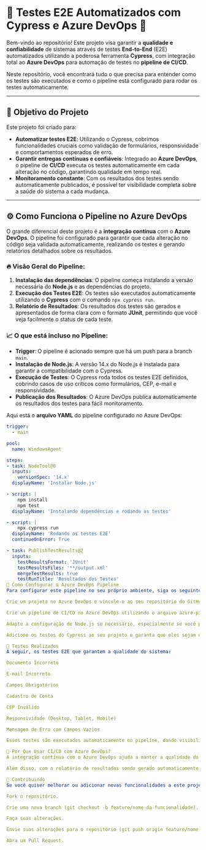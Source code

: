 # 🚀 **Testes E2E Automatizados com Cypress e Azure DevOps** 🧪

Bem-vindo ao repositório! Este projeto visa garantir a **qualidade e confiabilidade** de sistemas através de testes **End-to-End** (E2E) automatizados utilizando a poderosa ferramenta **Cypress**, com integração total ao **Azure DevOps** para automação de testes no **pipeline de CI/CD**. 

Neste repositório, você encontrará tudo o que precisa para entender como os testes são executados e como o pipeline está configurado para rodar os testes automaticamente.

---

## 🎯 **Objetivo do Projeto**

Este projeto foi criado para:

- **Automatizar testes E2E**: Utilizando o Cypress, cobrimos funcionalidades cruciais como validação de formulários, responsividade e comportamentos esperados de erro.
- **Garantir entregas contínuas e confiáveis**: Integrado ao **Azure DevOps**, o pipeline de **CI/CD** executa os testes automaticamente em cada alteração no código, garantindo qualidade em tempo real.
- **Monitoramento constante**: Com os resultados dos testes sendo automaticamente publicados, é possível ter visibilidade completa sobre a saúde do sistema a cada mudança.

---

## ⚙️ **Como Funciona o Pipeline no Azure DevOps**

O grande diferencial deste projeto é a **integração contínua** com o **Azure DevOps**. O pipeline foi configurado para garantir que cada alteração no código seja validada automaticamente, realizando os testes e gerando relatórios detalhados sobre os resultados. 

### 🔥 **Visão Geral do Pipeline:**
1. **Instalação das dependências**: O pipeline começa instalando a versão necessária do **Node.js** e as dependências do projeto.
2. **Execução dos Testes E2E**: Os testes são executados automaticamente utilizando o **Cypress** com o comando `npx cypress run`.
3. **Relatório de Resultados**: Os resultados dos testes são gerados e apresentados de forma clara com o formato **JUnit**, permitindo que você veja facilmente o status de cada teste.

### 📈 **O que está incluso no Pipeline**:
- **Trigger**: O pipeline é acionado sempre que há um push para a branch `main`.
- **Instalação de Node.js**: A versão 14.x do Node.js é instalada para garantir a compatibilidade com o Cypress.
- **Execução de Testes**: O Cypress roda todos os testes E2E definidos, cobrindo casos de uso críticos como formulários, CEP, e-mail e responsividade.
- **Publicação dos Resultados**: O Azure DevOps publica automaticamente os resultados dos testes para fácil monitoramento.

Aqui está o **arquivo YAML** do pipeline configurado no Azure DevOps:

```yaml
trigger:
  - main

pool:
  name: WindowsAgent

steps:
- task: NodeTool@0
  inputs:
    versionSpec: '14.x'
  displayName: 'Instalar Node.js'

- script: |
    npm install
    npm test
  displayName: 'Instalando dependências e rodando os testes'

- script: |
    npx cypress run
  displayName: 'Rodando os testes E2E'
  continueOnError: True

- task: PublishTestResults@2
  inputs:
    testResultsFormat: 'JUnit'
    testResultsFiles: '**/output.xml'
    mergeTestResults: true
    testRunTitle: 'Resultados dos Testes'
🔧 Como Configurar o Azure DevOps Pipeline
Para configurar este pipeline no seu próprio ambiente, siga os seguintes passos:

Crie um projeto no Azure DevOps e vincule-o ao seu repositório do GitHub.

Crie um pipeline de CI/CD no Azure DevOps utilizando o arquivo azure-pipelines.yml (disponível no repositório).

Adapte a configuração de Node.js se necessário, especialmente se você precisar de uma versão diferente para seu projeto.

Adicione os testes do Cypress ao seu projeto e garanta que eles sejam executados automaticamente após cada push.

🌟 Testes Realizados
A seguir, os testes E2E que garantem a qualidade do sistema:

Documento Incorreto

E-mail Incorreto

Campos Obrigatórios

Cadastro de Conta

CEP Inválido

Responsividade (Desktop, Tablet, Mobile)

Mensagem de Erro com Campos Vazios

Esses testes são executados automaticamente no pipeline, dando visibilidade total da integridade do sistema após cada alteração no código.

🚀 Por Que Usar CI/CD com Azure DevOps?
A integração contínua com o Azure DevOps ajuda a manter a qualidade do código com validações automáticas a cada alteração. Isso permite que a equipe desenvolva e entregue novas funcionalidades com confiança, sabendo que cada alteração foi validada por testes automatizados.

Além disso, com o relatório de resultados sendo gerado automaticamente após cada execução, é possível detectar falhas imediatamente, garantindo que elas sejam corrigidas antes que o código chegue à produção.

👥 Contribuindo
Se você quiser melhorar ou adicionar novas funcionalidades a este projeto, siga estas etapas para contribuir:

Fork o repositório.

Crie uma nova branch (git checkout -b feature/nome-da-funcionalidade).

Faça suas alterações.

Envie suas alterações para o repositório (git push origin feature/nome-da-funcionalidade).

Abra um Pull Request.
